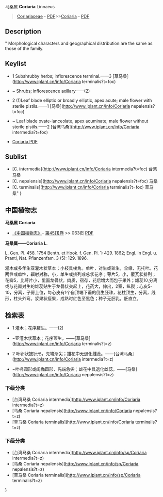 马桑属  **Coriaria** Linnaeus

> [Coriariaceae](http://www.iplant.cn/info/Coriariaceae?t=foc) - [PDF](http://www.iplant.cn/foc/pdf/Coriariaceae.pdf)>>[Coriaria](http://www.iplant.cn/info/Coriaria?t=foc) - [PDF](http://www.iplant.cn/foc/pdf/Coriaria.pdf)

## Description
 "
Morphological characters and geographical distribution are the same as those of the family.

## Keylist

* 1 Subshrubby herbs; inflorescence terminal.——3  [草马桑](http://www.iplant.cn/info/Coriaria terminalis?t=foc)
* ~ Shrubs; inflorescence axillary——(2)

* 2 (1)Leaf blade elliptic or broadly elliptic, apex acute; male flower with sterile pistils.——1  [马桑](http://www.iplant.cn/info/Coriaria nepalensis?t=foc)
* ~ Leaf blade ovate-lanceolate, apex acuminate; male flower without sterile pistils.——2  [台湾马桑](http://www.iplant.cn/info/Coriaria intermedia?t=foc)

* [Coriaria.PDF](http://www.iplant.cn/foc/pdf/Coriaria.pdf)

## Sublist

* [C.  intermedia](http://www.iplant.cn/info/Coriaria intermedia?t=foc)
 台湾马桑
* [C.  nepalensis](http://www.iplant.cn/info/Coriaria nepalensis?t=foc)
 马桑
* [C.  terminalis](http://www.iplant.cn/info/Coriaria terminalis?t=foc) 草马桑"
}
## 中国植物志

**马桑属 Coriaria**

* [《中国植物志》](http://www.iplant.cn/frps)- [第45(1)卷](http://www.iplant.cn/frps/vol/45(1)) >> 063页 [PDF](http://www.iplant.cn/frps/pdf/45(1)/063y.pdf)

**马桑属——Coriaria L.**

L. Gen. Pl. 458. 1754 Benth. et Hook. f. Gen. Pl. 1: 429. 1862; Engl. in Engl. u. Prantl, Nat. Pflanzenfam. 3 (5): 129. 1896.

灌木或多年生亚灌木状草本；小枝具棱角。单叶，对生或轮生，全缘，无托叶。花两性或单性，辐射对称，小，单生或排列成总状花序；萼片5，小，覆瓦状排列；花瓣5，比萼片小，里面龙骨状，肉质，宿存，花后增大而包于果外；雄蕊10,分离或与花瓣对生的雄蕊贴生于龙骨状突起上，花药大，伸出，2室，纵裂；心皮5-10，分离，子房上位，每心皮有1个自顶端下垂的倒生胚珠，花柱顶生，分离，线形，柱头外弯。浆果状瘦果，成熟时红色至黑色；种子无胚乳，胚直立。

## 检索表

* 1 灌木；花序腋生。——(2)
* ~亚灌木状草本；花序顶生。——[草马桑](http://www.iplant.cn/info/Coriaria terminalis?t=z)

* 2 叶卵状披针形，先端渐尖；雄花中无退化雌蕊。——[台湾马桑](http://www.iplant.cn/info/Coriaria intermedia?t=z)

* ~叶椭圆形或阔椭圆形，先端急尖；雄花中具退化雌蕊。——[马桑](http://www.iplant.cn/info/Coriaria nepalensis?t=z)

### 下级分类
* [台湾马桑  Coriaria intermedia](http://www.iplant.cn/info/Coriaria intermedia?t=z)
* [马桑  Coriaria nepalensis](http://www.iplant.cn/info/Coriaria nepalensis?t=z)
* [草马桑  Coriaria terminalis](http://www.iplant.cn/info/Coriaria terminalis?t=z)

### 下级分类
* [台湾马桑  Coriaria intermedia](http://www.iplant.cn/info/sp/Coriaria intermedia?t=z)
* [马桑  Coriaria nepalensis](http://www.iplant.cn/info/sp/Coriaria nepalensis?t=z)
* [草马桑  Coriaria terminalis](http://www.iplant.cn/info/sp/Coriaria terminalis?t=z)

}